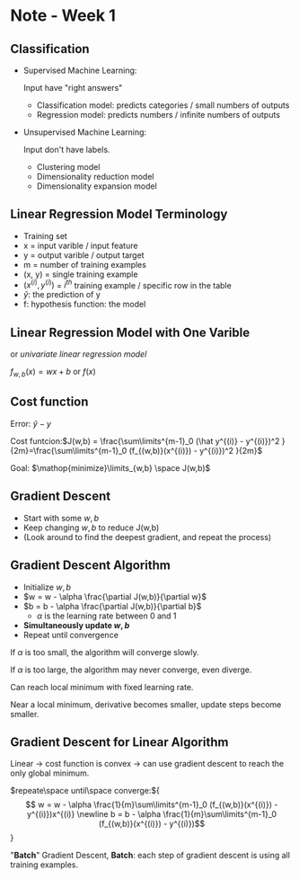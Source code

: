 # Note - Week 1
## Classification
* Supervised Machine Learning: 
  
    Input have "right answers"
    -   Classification model: predicts categories / small numbers of outputs
    -   Regression model: predicts numbers / infinite numbers of outputs
* Unsupervised Machine Learning:
  
    Input don't have labels.
    -   Clustering model
    -   Dimensionality reduction model
    -   Dimensionality expansion model

## Linear Regression Model Terminology
* Training set
* x = input varible / input feature
* y = output varible / output target
* m = number of training examples
* (x, y) = single training example
* $(x^{(i)}, y^{(i)})$ = $i^{th}$ training example / specific row in the table
* $\hat y$: the prediction of y
* f: hypothesis function: the model

## Linear Regression Model with One Varible
or *univariate linear regression model*

$f_{w,b}(x) = wx + b$  or  $f(x)$

## Cost function
Error: $\hat y - y$

Cost funtcion:$J(w,b) = \frac{\sum\limits^{m-1}_0 (\hat y^{(i)} - y^{(i)})^2 }{2m}=\frac{\sum\limits^{m-1}_0 (f_{(w,b)}(x^{(i)}) - y^{(i)})^2 }{2m}$  

Goal: $\mathop{minimize}\limits_{w,b} \space J(w,b)$

## Gradient Descent
* Start with some $w,b$
* Keep changing $w,b$ to reduce J(w,b)
* (Look around to find the deepest gradient, and repeat the process)

## Gradient Descent Algorithm
* Initialize $w,b$
* $w = w - \alpha \frac{\partial J(w,b)}{\partial w}$
* $b = b - \alpha \frac{\partial J(w,b)}{\partial b}$
  * $\alpha$ is the learning rate between 0 and 1
* **Simultaneously update $w,b$**
* Repeat until convergence

If $\alpha$ is too small, the algorithm will converge slowly.

If $\alpha$ is too large, the algorithm may never converge, even diverge.

Can reach local minimum with fixed learning rate.

Near a local minimum, derivative becomes smaller, update steps become smaller.

## Gradient Descent for Linear Algorithm
Linear -> cost function is convex -> can use gradient descent to reach the only global minimum.


$repeate\space until\space converge:${
$$
w = w - \alpha \frac{1}{m}\sum\limits^{m-1}_0 (f_{(w,b)}(x^{(i)}) - y^{(i)})x^{(i)}
\newline
b = b - \alpha \frac{1}{m}\sum\limits^{m-1}_0 (f_{(w,b)}(x^{(i)}) - y^{(i)})$$
}

"**Batch**" Gradient Descent, **Batch**: each step of gradient descent is using all training examples. 
